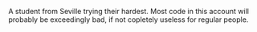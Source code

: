 A student from Seville trying their hardest.
Most code in this account will probably be exceedingly bad, if not copletely useless for
regular people.
